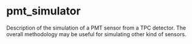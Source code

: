 # pmt_simulator
Description of the simulation of a PMT sensor from a TPC detector. The overall methodology may be useful for simulating other kind of sensors.

